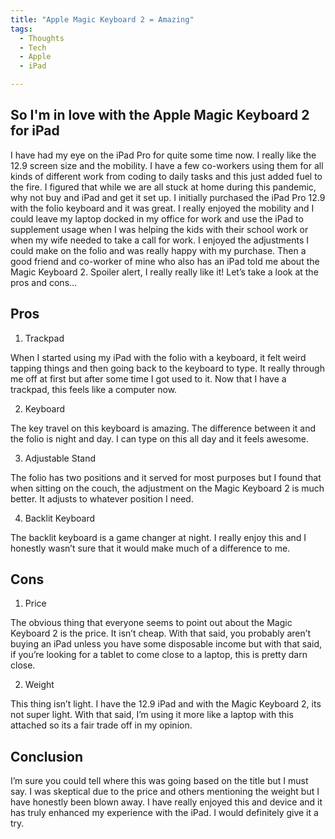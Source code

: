 ```yaml
---
title: "Apple Magic Keyboard 2 = Amazing"
tags: 
  - Thoughts
  - Tech
  - Apple
  - iPad

---
```


## So I'm in love with the Apple Magic Keyboard 2 for iPad
I have had my eye on the iPad Pro for quite some time now. I really like the 12.9 screen size and the mobility. I have a few co-workers using them for all kinds of different work from coding to daily tasks and this just added fuel to the fire. I figured that while we are all stuck at home during this pandemic, why not buy and iPad and get it set up. I initially purchased the iPad Pro 12.9 with the folio keyboard and it was great. I really enjoyed the mobility and I could leave my laptop docked in my office for work and use the iPad to supplement usage when I was helping the kids with their school work or when my wife needed to take a call for work. I enjoyed the adjustments I could make on the folio and was really happy with my purchase. Then a good friend and co-worker of mine who also has an iPad told me about the Magic Keyboard 2. Spoiler alert, I really really like it! Let’s take a look at the pros and cons...

## Pros

1. Trackpad

When I started using my iPad with the folio with a keyboard, it felt weird tapping things and then going back to the keyboard to type. It really through me off at first but after some time I got used to it. Now that I have a trackpad, this feels like a computer now. 

2. Keyboard

The key travel on this keyboard is amazing. The difference between it and the folio is night and day. I can type on this all day and it feels awesome. 

3. Adjustable Stand

The folio has two positions and it served for most purposes but I found that when sitting on the couch, the adjustment on the Magic Keyboard 2 is much better. It adjusts to whatever position I need. 

4. Backlit Keyboard

The backlit keyboard is a game changer at night. I really enjoy this and I honestly wasn’t sure that it would make much of a difference to me. 

## Cons

1. Price

The obvious thing that everyone seems to point out about the Magic Keyboard 2 is the price. It isn’t cheap. With that said, you probably aren’t buying an iPad unless you have some disposable income but with that said, if you’re looking for a tablet to come close to a laptop, this is pretty darn close. 

2. Weight

This thing isn’t light. I have the 12.9 iPad and with the Magic Keyboard 2, its not super light. With that said, I’m using it more like a laptop with this attached so its a fair trade off in my opinion. 

## Conclusion

I’m sure you could tell where this was going based on the title but I must say. I was skeptical due to the price and others mentioning the weight but I have honestly been blown away. I have really enjoyed this and device and it has truly enhanced my experience with the iPad. I would definitely give it a try. 
